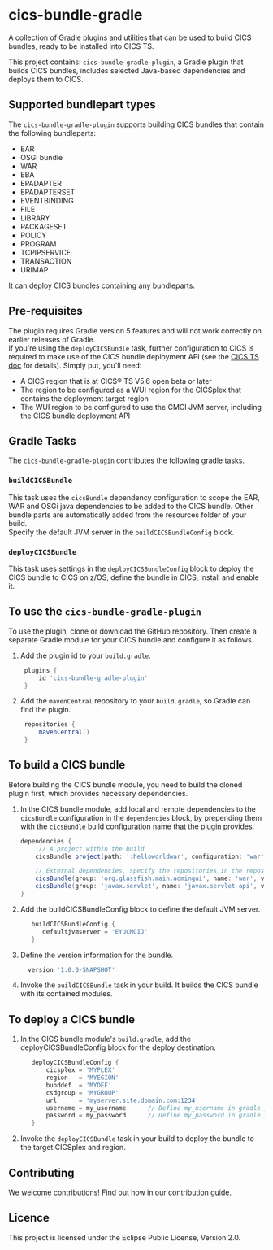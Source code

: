 # cics-bundle-gradle

A collection of Gradle plugins and utilities that can be used to build CICS bundles, ready to be installed into CICS TS.

This project contains:
  `cics-bundle-gradle-plugin`, a Gradle plugin that builds CICS bundles, includes selected Java-based dependencies and deploys them to CICS.

## Supported bundlepart types
The `cics-bundle-gradle-plugin` supports building CICS bundles that contain the following bundleparts:
  * EAR
  * OSGi bundle
  * WAR
  * EBA
  * EPADAPTER
  * EPADAPTERSET
  * EVENTBINDING
  * FILE
  * LIBRARY
  * PACKAGESET
  * POLICY
  * PROGRAM
  * TCPIPSERVICE
  * TRANSACTION
  * URIMAP  

It can deploy CICS bundles containing any bundleparts.

## Pre-requisites
 The plugin requires Gradle version 5 features and will not work correctly on earlier releases of Gradle.  
 If you're using the `deployCICSBundle` task, further configuration to CICS is required to make use of the CICS bundle deployment API (see the [CICS TS doc](https://www.ibm.com/support/knowledgecenter/en/SSGMCP_5.6.0/configuring/cmci/config-bundle-api.html) for details). Simply put, you'll need:  
 * A CICS region that is at CICS® TS V5.6 open beta or later
 * The region to be configured as a WUI region for the CICSplex that contains the deployment target region
 * The WUI region to be configured to use the CMCI JVM server, including the CICS bundle deployment API

## Gradle Tasks
 The `cics-bundle-gradle-plugin` contributes the following gradle tasks.

### `buildCICSBundle`
  This task uses the `cicsBundle` dependency configuration to scope the EAR, WAR and OSGi java dependencies to be added to the CICS bundle. Other bundle parts are automatically added from the resources folder of your build.  
  Specify the default JVM server in the `buildCICSBundleConfig` block.

### `deployCICSBundle`
 This task uses settings in the `deployCICSBundleConfig` block to deploy the CICS bundle to CICS on z/OS,
 define the bundle in CICS, install and enable it.

## To use the `cics-bundle-gradle-plugin`
To use the plugin, clone or download the GitHub repository. Then create a separate Gradle module for your CICS bundle and configure it as follows.

1. Add the plugin id to your `build.gradle`.
    ```gradle
     plugins {
         id 'cics-bundle-gradle-plugin'
     }
    ```
1. Add the `mavenCentral` repository to your `build.gradle`, so Gradle can find the plugin.
    ```gradle
     repositories {
         mavenCentral()
     }
    ```

## To build a CICS bundle
Before building the CICS bundle module, you need to build the cloned plugin first, which provides necessary dependencies.

1. In the CICS bundle module, add local and remote dependencies to the `cicsBundle` configuration in the `dependencies` block, by prepending them
 with the `cicsBundle` build configuration name that the plugin provides.
     ```gradle
     dependencies {
          // A project within the build
         cicsBundle project(path: ':helloworldwar', configuration: 'war')

         // External dependencies, specify the repositories in the repositories block as usual
         cicsBundle(group: 'org.glassfish.main.admingui', name: 'war', version: '5.1.0', ext: 'war'  )
         cicsBundle(group: 'javax.servlet', name: 'javax.servlet-api', version: '3.1.0', ext: 'jar')
     }
     ```
1. Add the buildCICSBundleConfig block to define the default JVM server.
     ```gradle
        buildCICSBundleConfig {
           defaultjvmserver = 'EYUCMCIJ'
        }
     ```
1. Define the version information for the bundle.
     ```gradle
       version '1.0.0-SNAPSHOT'
     ```
1. Invoke the `buildCICSBundle` task in your build. It builds the CICS bundle with its contained modules.


 ## To deploy a CICS bundle

1. In the CICS bundle module's `build.gradle`, add the deployCICSBundleConfig block for the deploy destination.
      ```gradle
         deployCICSBundleConfig {
             cicsplex = 'MYPLEX'
             region   = 'MYEGION'
             bunddef  = 'MYDEF'
             csdgroup = 'MYGROUP'
             url      = 'myserver.site.domain.com:1234'
             username = my_username      // Define my_username in gradle.properties file
             password = my_password      // Define my_password in gradle.properties file   
         }
    ```

1. Invoke the `deployCICSBundle` task in your build to deploy the bundle to the target CICSplex and region.


## Contributing

We welcome contributions! Find out how in our [contribution guide](CONTRIBUTING.md).

## Licence

This project is licensed under the Eclipse Public License, Version 2.0.
